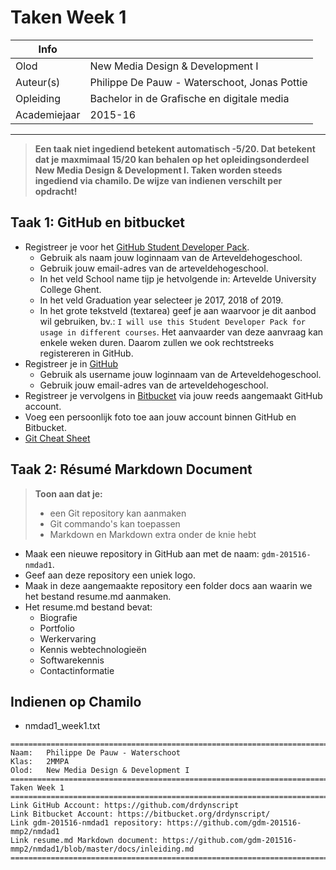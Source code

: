 ﻿Taken Week 1
============

|Info|  |
|----|---|
|Olod|New Media Design & Development I|
|Auteur(s)|Philippe De Pauw - Waterschoot, Jonas Pottie|
|Opleiding|Bachelor in de Grafische en digitale media|
|Academiejaar|2015-16|

***

> **Een taak niet ingediend betekent automatisch -5/20. Dat betekent dat je maxmimaal 15/20 kan behalen op het opleidingsonderdeel New Media Design & Development I. Taken worden steeds ingediend via chamilo. De wijze van indienen verschilt per opdracht!**

Taak 1: GitHub en bitbucket
---------------------------
* Registreer je voor het [GitHub Student Developer Pack]("https://education.github.com/pack").
	* Gebruik als naam jouw loginnaam van de Arteveldehogeschool.
	* Gebruik jouw email-adres van de arteveldehogeschool.
	* In het veld School name tijp je hetvolgende in: Artevelde University College Ghent.
	* In het veld Graduation year selecteer je 2017, 2018 of 2019.
	* In het grote tekstveld (textarea) geef je aan waarvoor je dit aanbod wil gebruiken, bv.: `I will use this Student Developer Pack for usage in different courses`. Het aanvaarder van deze aanvraag kan enkele weken duren. Daarom zullen we ook rechtstreeks registereren in GitHub.
* Registreer je in [GitHub]("https://github.com/join")
	* Gebruik als username jouw loginnaam van de Arteveldehogeschool.
	* Gebruik jouw email-adres van de arteveldehogeschool.
* Registreer je vervolgens in [Bitbucket]("https://bitbucket.org/account/signin/?next=/") via jouw reeds aangemaakt GitHub account.
* Voeg een persoonlijk foto toe aan jouw account binnen GitHub en Bitbucket.
* [Git Cheat Sheet](https://education.github.com/git-cheat-sheet-education.pdf)

Taak 2: Résumé Markdown Document
--------------------------------

> **Toon aan dat je:**
>
> * een Git repository kan aanmaken
> * Git commando's kan toepassen
> * Markdown en Markdown extra onder de knie hebt


* Maak een nieuwe repository in GitHub aan met de naam: `gdm-201516-nmdad1`. 
* Geef aan deze repository een uniek logo.
* Maak in deze aangemaakte repository een folder docs aan waarin we het bestand resume.md aanmaken.
* Het resume.md bestand bevat:
	* Biografie
	* Portfolio
	* Werkervaring
	* Kennis webtechnologieën
	* Softwarekennis
	* Contactinformatie

Indienen op Chamilo
-------------------

* nmdad1_week1.txt

```
================================================================================
Naam: 	Philippe De Pauw - Waterschoot
Klas:	2MMPA
Olod:	New Media Design & Development I
================================================================================
Taken Week 1
================================================================================
Link GitHub Account: https://github.com/drdynscript
Link Bitbucket Account: https://bitbucket.org/drdynscript/
Link gdm-201516-nmdad1 repository: https://github.com/gdm-201516-mmp2/nmdad1
Link resume.md Markdown document: https://github.com/gdm-201516-mmp2/nmdad1/blob/master/docs/inleiding.md
================================================================================
```